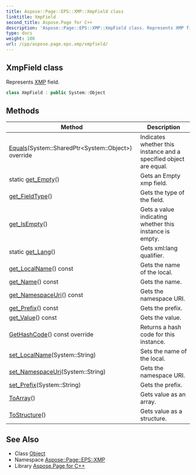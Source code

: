 ```yaml
---
title: Aspose::Page::EPS::XMP::XmpField class
linktitle: XmpField
second_title: Aspose.Page for C++
description: 'Aspose::Page::EPS::XMP::XmpField class. Represents XMP field in C++.'
type: docs
weight: 100
url: /cpp/aspose.page.eps.xmp/xmpfield/
---
```

## XmpField class


Represents [XMP](../) field.

```cpp
class XmpField : public System::Object
```

## Methods

| Method | Description |
| --- | --- |
| [Equals](./equals/)(System::SharedPtr\<System::Object\>) override | Indicates whether this instance and a specified object are equal. |
| static [get_Empty](./get_empty/)() | Gets an Empty xmp field. |
| [get_FieldType](./get_fieldtype/)() | Gets the type of the field. |
| [get_IsEmpty](./get_isempty/)() | Gets a value indicating whether this instance is empty. |
| static [get_Lang](./get_lang/)() | Gets xml:lang qualifier. |
| [get_LocalName](./get_localname/)() const | Gets the name of the local. |
| [get_Name](./get_name/)() const | Gets the name. |
| [get_NamespaceUri](./get_namespaceuri/)() const | Gets the namespace URI. |
| [get_Prefix](./get_prefix/)() const | Gets the prefix. |
| [get_Value](./get_value/)() const | Gets the value. |
| [GetHashCode](./gethashcode/)() const override | Returns a hash code for this instance. |
| [set_LocalName](./set_localname/)(System::String) | Sets the name of the local. |
| [set_NamespaceUri](./set_namespaceuri/)(System::String) | Gets the namespace URI. |
| [set_Prefix](./set_prefix/)(System::String) | Gets the prefix. |
| [ToArray](./toarray/)() | Gets value as an array. |
| [ToStructure](./tostructure/)() | Gets value as a structure. |
## See Also

* Class [Object](../../system/object/)
* Namespace [Aspose::Page::EPS::XMP](../)
* Library [Aspose.Page for C++](../../)
